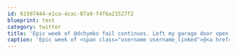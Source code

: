 ```yaml
---
id: 61507444-e1ca-4cac-87a9-f4f6a21527f2
blueprint: text
category: twitter
title: 'Epic week of @dchymko fail continues. Left my garage door open all day.  Amazingly, nothing is missing.'
caption: 'Epic week of <span class="username username_linked">@<a href="https://twitter.com/dchymko" title="Daryl Chymko">dchymko</a></span> fail continues. Left my garage door open all day.  Amazingly, nothing is missing.'
---
```


